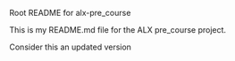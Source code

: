 Root README for alx-pre_course

This is my README.md file for the ALX pre_course project.

Consider this an updated version
